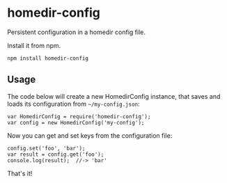 # homedir-config

Persistent configuration in a homedir config file.

Install it from npm.

    npm install homedir-config

## Usage

The code below will create a new HomedirConfig instance, that saves and loads
its configuration from `~/my-config.json`:

```node
var HomedirConfig = require('homedir-config');
var config = new HomedirConfig('my-config');
```

Now you can get and set keys from the configuration file:

```node
config.set('foo', 'bar');
var result = config.get('foo');
console.log(result);  //-> 'bar'
```

That's it!

